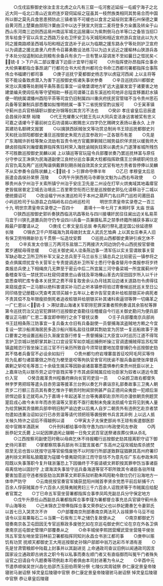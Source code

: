<!-- { "loadSidebar": true } -->
　　○戊戌监察御史徐汝圭言北虏之众凡有三窟一屯河套近延绥一屯威宁海子之北近大同一屯北口青山近宣府连岁窥伺延绥之寇虽其一枝然族类相同其势易合而中国所以御之莫先兵食思患预防此三镇者皆不可缓也以食言之延绥则宜漕石州保德之粟自黄河而上楚粟由郧阳汴粟由汉中以达于狭宣大则宜二麦将登多方籴置及转籴于山西山东河南三边则西运易州南运军城北运居庸以为紫荆倒马白羊等口之备皆当招□赁车给食于官以兵言之西路万全右卫怀安卫与天城阳和相近宣府游兵宜驻此以为大同之援南路顺圣西城与阳和相近宜选补于此以为临期之援东路永宁等处则护卫宣府以为调遣之援北直隶八府责令召募勇敢设法练习以为边关远近之援榆林山狭游兵各于本处分投遥制如此则粮有余备兵有余力一旦有警从容调发不至如曩日之恇扰矣＜锍-釒＞下户兵二部议覆请下边臣计宜举行报可
　　○升指挥使孙昂指挥佥事佘大纶俱署都指佥事昂湖广行都司佥书大纶贵州都司佥书命江西都司署都指挥佥事陈伟佥书福建行都司事
　　○庚子巡抚宁夏都御史杨志学以虏寇河西闻  上以主将等官不能设备致虏潜入为害下巡按御史核诸失事状参奏
　　○辛丑巡抚四川都御史宋沧以真播等处剧贼平条陈善后事宜一设墩堡谓地方旷远大盗屡发宜于诸要害之地建堡编夫使闾伍有等守望相助一移巡司谓綦江县东溪巡检司地非总隘宜移置赶水镇便一明统属谓播州酉阳平茶等司宜仍旧制属四川重庆府抚民官管辖不当令贵州思石兵备等官兼制兵部悉覆如拟惟明统属一事下二省抚按官酌议报可
　　○壬寅革镇守蓟州总兵官杨镇职以御史孙锦等刻其贪污不法也
　　○癸卯  孝庄睿皇后忌辰遣会昌侯孙杲祭  裕陵
　　○代王充燿奏父代懿王先以大同兵变洁身远害被奖有忠义可嘉之语燿今于墓前树立石坊请揭以敕赐忠义四字仍乞赐碑文表扬以垂永久  上许其建坊名额碑文报罢
　　○以擒狭西妖贼张文等功赏总制尚书王琼巡抚都御史刘天和抚治郧阳都御史潘旦巡按御史朱观方远宜参政刘一正各银币有差
　　○先是广东海贼许折桂等聚众流劫有旨责令地方官戴罪剿贼已贼势益炽佯求抚以缓我师大肆卤掠指挥刘瀚督戴罪指挥焦钰柯荣入海抚谕贼执钰荣以袭虎头门遂薄省城所残伤不可胜数巡按御史吴麟以闻  上以镇巡等官玩寇令兵部覆状奏乃罢巡抚林富与原任分守参议王洙俱为民海道副使江良材分巡佥事龚大稔都指挥欧儒王兰俱禠职闲住总兵官仇鸾及两广巡抚陶谐俱戴罪刻期杀贼自效其余文武官有地方责者皆停俸以吴麟不从实参奏令自陈状麟上＜锍-釒＞引罪命夺俸半年
　　○乙巳  孝穆皇太后忌辰遣会昌侯孙杲祭  茂陵
　　○丙午升狭西苑马寺卿张文魁为山西右布政使
　　○移贵州永宁州治于关索所镇宁州治于安庄卫先是二州设在打罕火烘夷域其地毒瘴官吏皆僦居普定卫城去治境且二百里寄空衔而已至是巡按御史郭弘化请移治于二城以便统摄诏可
　　○改设福宁州水澳巡检司于本州之葫芦门名曰芦门巡检司莆田县小屿巡检司于仙游县之白隔岭名曰白岭巡检司
　　明世宗肃皇帝实录卷之一百三十九
明世宗肃皇帝实录卷之一百四十
　　嘉靖十一年七月丁未朔时享  太庙  世庙
　　○狭西巡按御史郭圻奏狭西临洮巩昌等处与四川接壤奸民往往阑出边关私易茶马宜于川狭孔道置兵防守仍专设四川兵备一员兼摄私茶之禁季终籍所捕获多寡以定殿最户部覆请从之
　　○庚戌  仁孝文皇后忌辰  奉先殿行祭礼遣定国公徐延德祭  长陵
　　○锦衣卫千户邢福海为其母故封太宜人武氏乞恤典  上以其女庄奉夫人旧有保卫劳特赐新钞五千贯祭一坛造坟安葬
　　○巡抚山西都御史黄钟引疾乞休不允
　　○辛亥发太仓银三万两河东盐银二万两接济大同边饷仍令山西抚按官督徵累岁逋赋毋得怠缓
　　○巡关御史闻人诠条陈边事一清军伍以实关营谓故事关营军缺必取之卫所卫所补军又呈之总兵至于马兰谷东三镇总兵之比较密云一镇参将之查点俱属烦扰宜令关营军士专责提调选补卫所军士悉行守备查替月中类报参将岁终类报总兵使上下相绳庶几无弊至于密云中后二所宜属三河守备梁城一所宜属蓟州守备稽查军伍一禁抚赏以杜窥伺谓景忠山香钱及草场榛山革去内官田园岁所入以千计宜悉查明贮库专备本关抚赏之费不得复取舍余认办月钱其沿边诸关道路勿令虏得往来窥觇虚实一正马额以绝科害谓买补马匹止听本镇参将验过寄餋候巡抚巡关至日公同印烙登记册籍以凭查考其领买越十五年以上者许告官变卖补给桩朋银买补病死者不责其偿不及年限瘦损倒死者追收桩银并给朋银买补其诸科索逼领等弊一切痛革之一广仁恩以＜锍-釒＞滞狱谓山海诸关军职除犯罪深重者照例奏请其余笞杖等罪第令巡抚罚治又边官犯罪转行巡按御史查勘往往稽缓自今行巡关御史勘问为便兵部覆议正马额广仁恩二事宜即申明行之余下督抚议奏
　　○壬子兵部覆南京兵部尚书王廷相条陈江防事宜一复兵备太仓旧有兵备副使一员督捕海滨盗贼地方赖之今宜复设一禁沙船濒海居民多造沙船兴贩私盐往往肆其剽劫宜为厉禁一复巡船故事于港口要害之地设置巡船日久渐废宜亟行修复一责督捕操江大臣宜以时巡历江道不得驾言护卫京城以弛职掌其新江口宜设官军如京城巡捕例听操江官调遣捕贼得旨苏松常镇盗贼恣行皆坐操江巡江官不行亲历所致自今须常驻要地加意督捕仍令巡按御史劾其不恪者兵备官不必设余如拟行
　　○贵州都匀府岩埋寨苗首征咬阿毛阿买等恃险为乱都匀诸苗寨傚之所在为梗至是咬等拘执官舍官司抚谕不服兵备副使张庠督兵袭剿之斩咬毛等首三十余级生擒买等因胁谕诸苗寨悉震惧奉约束贵州抚臣以状上  上嘉庠功先以银币劳之诏守臣戮买等于市其卤获贼属应给功臣家为奴者以道远令鬻价入官
　　○癸丑裁革贵州程番府麻向长官司吏目一员
　　○朵颜卫故右都督失林孛罗男把班等遣头目赤劳温等援革兰台例以奏乞升袭诣京礼部奏故事三卫夷人朝贡岁二行额三百员其有奏乞惟许于朝贡时附闻禁例甚严自正德间朵夷尝一犯顺后渐骄悍边臣复迁就苟从乃于嘉靖十年起送革兰台等夷袭职赴京所司亦漫依朝贡例题赏寔启戎心故今未半年而赤劳温等又至若不亟行裁制未免废法损威今宜将见到夷人量为给赏酬其贡值敕兵部申明旧制严谕边吏以后夷人自岁二朝贡外有违例乞赴京者禁勿遣如违重治诏如议行已赤劳温等请代领把班等袭授敕书兵言其非例  上以远人抵关候久特许之诏后不得越例以请
　　○甲寅太子太保吏部尚书王琼有疾遣御医胗视中官赐羊酒蔬米
　　○升刑科都给事中陈守愚为四川布政使司左参政
　　○丙辰恭妃文氏薨  上以妃因罪退闲止辍朝一日免文武百官送祭诸丧葬仪俱从杀礼
　　○江西按察司副使范时儆以母病乞休不待报輙行巡按御史劾其擅离职守诏下御史待问革职
　　○掌都察院事兵部尚书汪鋐言属者广东高州之寇攻城劫库杀掳焚掠至无忌也皆以抚按守巡等官偷惰废弛不以时按行所部遂致群寇猖獗其高州府署印通判徐文昇赃私狼籍寔为寇媒今倭夷窥伺浙江而守臣恬不为意先任广东右参政朱鸣阳既以失事落职今复升辖浙藩恐上下因循终于不振请禠文昇职按其罪申饬当事诸臣毋离信地以固封守  上谓海滨失事皆守巡兵备海道等官不职所致其令诸臣各驻所辖要害加意巡守违者按臣劾治其罪革文昇职系狱听勘朱鸣阳勒令致仕仍行沿海地方一体申严防守
　　○云南抚按官奏官军擒获昆阳州贼首李贤余党悉平前后斩捕千六百余人俘获贼属亦千六百余人抚降夷贼男妇三千六百余人诏戮贤等于市贼属应给配者官鬻之
　　○丁巳命五军营坐营署都指挥佥事李凤鸣充副总兵分守保定地方
　　○戊午升原任山西副总兵署都指挥佥事李瑾为署都督佥事充总兵官镇守蓟州永平山海等处
　　○己未锦衣卫带俸指挥佥事文荣恭妃父也以恭妃薨奏乞令妻郭氏以首七日入哭灵次不许
　　○户部覆南京刑部奏南京两法司入谷赎罪今马豆不给请令以豆易粟每石二斗当粟一石俟有三年之储仍复故便从之
　　○南京都御史万镗奏南京各卫屯田因无专官巡察政多废弛乞如在京巡屯御史例亡论在京在外各卫俱隶南京巡屯御史管理户部覆奏从之
　　○命丰城侯李熙团营耀武营坐营隆平侯张玮五军营左哨坐营羽林前卫署都指挥同知刘永昌佥书浙江都司事
　　○庚申以赈饥有功赏  抚顺天都御史王大用巡按御史孙锦户部郎中翁万达彩币羊酒有差
　　○先是甘肃管粮郎中陆载上封事并以其副进览  上命通政司查议旧例以闻通政司因言国家设立通政即古纳言之职今有以私事而奏左顺门者又有直临御而叫冤午门者殊失设官之旧请自今凡题奏等项例赴本司者俱由本司封进著为令从之
　　○辛酉中元节遣恭顺侯吴世兴昌化伯邵杰玉田伯蒋荣分祭  七陵仪宾周钺祭  恭仁康定景皇帝陵寝驸马谢诏祭  悼灵皇后陵寝中官祭  恭仁康定景皇帝陵寝驸马谢诏祭  悼灵皇后陵寝中官祭  恭让章皇后陵寝
